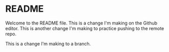 # README #
Welcome to the README file.
This is a change I'm making on the Github editor.
This is another change I'm making to practice pushing to the remote repo.

This is a change I'm making to a branch.

